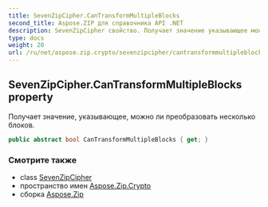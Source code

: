 ```yaml
---
title: SevenZipCipher.CanTransformMultipleBlocks
second_title: Aspose.ZIP для справочника API .NET
description: SevenZipCipher свойство. Получает значение указывающее можно ли преобразовать несколько блоков.
type: docs
weight: 20
url: /ru/net/aspose.zip.crypto/sevenzipcipher/cantransformmultipleblocks/
---
```

## SevenZipCipher.CanTransformMultipleBlocks property

Получает значение, указывающее, можно ли преобразовать несколько блоков.

```csharp
public abstract bool CanTransformMultipleBlocks { get; }
```

### Смотрите также

* class [SevenZipCipher](../)
* пространство имен [Aspose.Zip.Crypto](../../sevenzipcipher/)
* сборка [Aspose.Zip](../../../)


